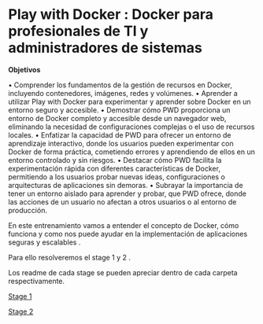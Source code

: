# Play with Docker : Docker para profesionales de TI y administradores de sistemas

**Objetivos**

• Comprender los fundamentos de la gestión de recursos en Docker, incluyendo contenedores,
imágenes, redes y volúmenes.
• Aprender a utilizar Play with Docker para experimentar y aprender sobre Docker en un entorno
seguro y accesible.
• Demostrar cómo PWD proporciona un entorno de Docker completo y accesible desde un
navegador web, eliminando la necesidad de configuraciones complejas o el uso de recursos
locales.
• Enfatizar la capacidad de PWD para ofrecer un entorno de aprendizaje interactivo, donde los
usuarios pueden experimentar con Docker de forma práctica, cometiendo errores y
aprendiendo de ellos en un entorno controlado y sin riesgos.
• Destacar cómo PWD facilita la experimentación rápida con diferentes características de Docker,
permitiendo a los usuarios probar nuevas ideas, configuraciones o arquitecturas de aplicaciones
sin demoras.
• Subrayar la importancia de tener un entorno aislado para aprender y probar, que PWD ofrece,
donde las acciones de un usuario no afectan a otros usuarios o al entorno de producción.

En este entrenamiento vamos a entender el concepto de Docker, cómo funciona y como nos puede ayudar en la implementación de aplicaciones seguras y escalables .

Para ello resolveremos el stage 1 y 2 .

Los readme de cada stage se pueden apreciar dentro de cada carpeta respectivamente.

[Stage 1](https://www.notion.so/Stage-1-665d33d6eccc4cc8ad1ba534744c4ffa?pvs=21)

[Stage 2](https://www.notion.so/Stage-2-8b8ac8f4bbb844fc97b91580fc21a886?pvs=21)